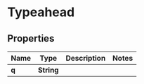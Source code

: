 

# Typeahead


## Properties

| Name | Type | Description | Notes |
|------------ | ------------- | ------------- | -------------|
|**q** | **String** |  |  |



